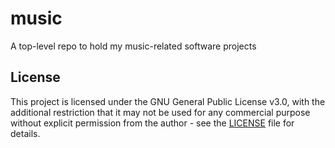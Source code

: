 # music
A top-level repo to hold my music-related software projects

## License

This project is licensed under the GNU General Public License v3.0, with the additional restriction that it may not be used for any commercial purpose without explicit permission from the author - see the [LICENSE](LICENSE) file for details.
